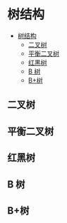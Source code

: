 # 树结构

<!-- @import "[TOC]" {cmd="toc" depthFrom=1 depthTo=6 orderedList=false} -->

<!-- code_chunk_output -->

- [树结构](#树结构)
  - [二叉树](#二叉树)
  - [平衡二叉树](#平衡二叉树)
  - [红黑树](#红黑树)
  - [B 树](#b-树)
  - [B+树](#b树)

<!-- /code_chunk_output -->

## 二叉树

## 平衡二叉树

## 红黑树

## B 树

## B+树
